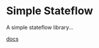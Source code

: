 # Simple Stateflow

A simple stateflow library...

[docs](https://shibisuriya.github.io/simple-stateflow/)
